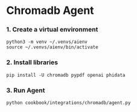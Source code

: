 # Chromadb Agent

### 1. Create a virtual environment

```shell
python3 -m venv ~/.venvs/aienv
source ~/.venvs/aienv/bin/activate
```

### 2. Install libraries

```shell
pip install -U chromadb pypdf openai phidata
```

### 3. Run Agent

```shell
python cookbook/integrations/chromadb/agent.py
```
